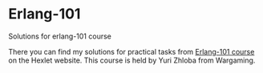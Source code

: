 # Erlang-101
Solutions for erlang-101 course

There you can find my solutions for practical tasks from [Erlang-101 course](https://ru.hexlet.io/courses/erlang_101/) on the Hexlet website. This course is held by Yuri Zhloba from Wargaming.
